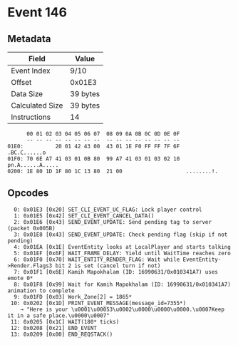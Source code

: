 # Event 146

## Metadata

| Field           | Value    |
|-----------------|----------|
| Event Index     | 9/10     |
| Offset          | 0x01E3   |
| Data Size       | 39 bytes |
| Calculated Size | 39 bytes |
| Instructions    | 14       |

```
      00 01 02 03 04 05 06 07  08 09 0A 0B 0C 0D 0E 0F
      -- -- -- -- -- -- -- --  -- -- -- -- -- -- -- --
01E0:          20 01 42 43 00  43 01 1E F0 FF FF 7F 6F      .BC.C......o
01F0: 70 6E A7 41 03 01 0B 80  99 A7 41 03 01 03 02 10  pn.A......A.....
0200: 1E 80 1D 1F 80 1C 13 80  21 00                    ........!.      
```

## Opcodes

```
  0: 0x01E3 [0x20] SET_CLI_EVENT_UC_FLAG: Lock player control
  1: 0x01E5 [0x42] SET_CLI_EVENT_CANCEL_DATA()
  2: 0x01E6 [0x43] SEND_EVENT_UPDATE: Send pending tag to server (packet 0x005B)
  3: 0x01E8 [0x43] SEND_EVENT_UPDATE: Check pending flag (skip if not pending)
  4: 0x01EA [0x1E] EventEntity looks at LocalPlayer and starts talking
  5: 0x01EF [0x6F] WAIT_FRAME_DELAY: Yield until WaitTime reaches zero
  6: 0x01F0 [0x70] WAIT_ENTITY_RENDER_FLAG: Wait while EventEntity->Render.Flags3 bit 2 is set (cancel turn if not)
  7: 0x01F1 [0x6E] Kamih Mapokhalam (ID: 16990631/0x010341A7) uses emote 0*
  8: 0x01F8 [0x99] Wait for Kamih Mapokhalam (ID: 16990631/0x010341A7) animation to complete
  9: 0x01FD [0x03] Work_Zone[2] = 1865*
 10: 0x0202 [0x1D] PRINT_EVENT_MESSAGE(message_id=7355*)
    → "Here is your \u0001\u00053\u0002\u0000\u0000\u0000.\u0007Keep it in a safe place.\u0000\u0007"
 11: 0x0205 [0x1C] WAIT(180* ticks)
 12: 0x0208 [0x21] END_EVENT
 13: 0x0209 [0x00] END_REQSTACK()
```
